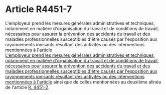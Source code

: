 # Article R4451-7

  
L'employeur prend les mesures générales administratives et techniques, notamment en matière d'organisation du travail et de conditions de travail, nécessaires pour assurer la prévention des accidents du travail et des maladies professionnelles susceptibles d'être causés par l'exposition aux rayonnements ionisants résultant des activités ou des interventions mentionnées à l'article [  
L'employeur prend les mesures générales administratives et techniques, notamment en matière d'organisation du travail et de conditions de travail, nécessaires pour assurer la prévention des accidents du travail et des maladies professionnelles susceptibles d'être causés par l'exposition aux rayonnements ionisants résultant des activités ou des interventions mentionnées à l'article][1] ainsi que de celles mentionnées au deuxième alinéa de l'article [R. 4451-2][2].

 [1]: /affichCodeArticle.do?cidTexte=LEGITEXT000006072050&idArticle=LEGIARTI000018491129&dateTexte=&categorieLien=cid
 [2]: /affichCodeArticle.do?cidTexte=LEGITEXT000006072050&idArticle=LEGIARTI000018491131&dateTexte=&categorieLien=cid